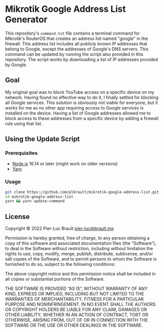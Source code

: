 # Mikrotik Google Address List Generator

This repository's `command.txt` file contains a terminal
command for Mikrotik's RouterOS that creates an address list named "google" in the firewall.
This address list includes all publicly known IP addresses that belong to Google, except the addresses of Google's DNS servers.
This command can be updated by running the script also provided in this
repository. The script works by downloading a list of IP
addresses provided by Google.

## Goal

My original goal was to block YouTube access on a specific device on my network. Having found
no effective way to do it, I finally settled for blocking all Google services. This solution is obviously not viable for everyone,
but it works for me as no other app requiring access to Google
services is installed on the device.
Having a list of Google addresses allowed me to block access to
these addresses from a specific device by adding a firewall rule
using that list.

## Using the Update Script

### Prerequisites

* [Node.js](https://nodejs.org/) 16.14 or later (might work on older versions)
* [Yarn](https://yarnpkg.com/)

### Usage

```bash
git clone https://github.com/plbrault/mikrotik-google-address-list.git
cd mikrotik-google-address-list
yarn && yarn update-command
```

## License

Copyright © 2022 Pier-Luc Brault <pier-luc@brault.me>

Permission is hereby granted, free of charge, to any person obtaining a copy of this software and associated documentation files (the “Software”), to deal in the Software without restriction, including without limitation the rights to use, copy, modify, merge, publish, distribute, sublicense, and/or sell copies of the Software, and to permit persons to whom the Software is furnished to do so, subject to the following conditions:

The above copyright notice and this permission notice shall be included in all copies or substantial portions of the Software.

THE SOFTWARE IS PROVIDED “AS IS”, WITHOUT WARRANTY OF ANY KIND, EXPRESS OR IMPLIED, INCLUDING BUT NOT LIMITED TO THE WARRANTIES OF MERCHANTABILITY, FITNESS FOR A PARTICULAR PURPOSE AND NONINFRINGEMENT. IN NO EVENT SHALL THE AUTHORS OR COPYRIGHT HOLDERS BE LIABLE FOR ANY CLAIM, DAMAGES OR OTHER LIABILITY, WHETHER IN AN ACTION OF CONTRACT, TORT OR OTHERWISE, ARISING FROM, OUT OF OR IN CONNECTION WITH THE SOFTWARE OR THE USE OR OTHER DEALINGS IN THE SOFTWARE.
